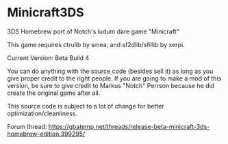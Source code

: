 # Minicraft3DS
3DS Homebrew port of Notch's ludum dare game "Minicraft"

This game requires ctrulib by smea, and sf2dlib/sfillib by xerpi.

Current Version: Beta Build 4

You can do anything with the source code (besides sell it) as long as you give proper credit to the right people. 
If you are going to make a mod of this version, be sure to give credit to Markus "Notch" Perrson because he did create the original game after all.

This source code is subject to a lot of change for better optimization/cleanliness.

Forum thread: https://gbatemp.net/threads/release-beta-minicraft-3ds-homebrew-edition.399295/
